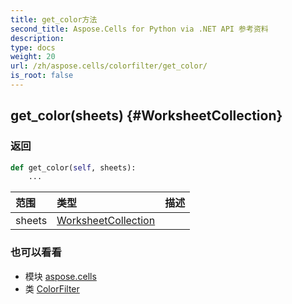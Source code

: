 ```yaml
---
title: get_color方法
second_title: Aspose.Cells for Python via .NET API 参考资料
description:
type: docs
weight: 20
url: /zh/aspose.cells/colorfilter/get_color/
is_root: false
---
```

##  get_color(sheets) {#WorksheetCollection}



### 返回




```python
def get_color(self, sheets):
    ...
```


|范围|类型|描述|
| :- | :- | :- |
| sheets | [WorksheetCollection](/cells/python-net/zh/aspose.cells/worksheetcollection) |  |



### 也可以看看
* 模块 [aspose.cells](../../)
* 类 [ColorFilter](/cells/python-net/zh/aspose.cells/colorfilter)
